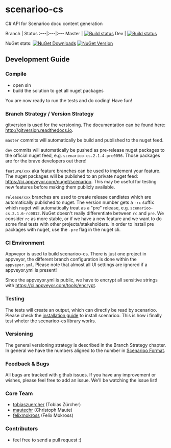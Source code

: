 scenarioo-cs
============

C# API for Scenarioo docu content generation

Branch | Status
:---|:---|:---
Master               | [![Build status](https://ci.appveyor.com/api/projects/status/wxm377bueg70428d?branch=release-screen-annotation&svg=true)](https://ci.appveyor.com/project/scenarioo-ci/scenarioo-cs)
Dev                  | [![Build status](https://ci.appveyor.com/api/projects/status/wxm377bueg70428d?branch=release-screen-annotation&svg=true)](https://ci.appveyor.com/project/scenarioo-ci/scenarioo-cs)

NuGet stats: [![NuGet Downloads](http://img.shields.io/nuget/dt/scenarioo-cs.svg)](https://www.nuget.org/packages/scenarioo-cs)
[![NuGet Version](http://img.shields.io/nuget/v/scenarioo-cs.svg)](https://www.nuget.org/packages/scenarioo-cs)

## Development Guide

### Compile
* open sln
* build the solution to get all nuget packages

You are now ready to run the tests and do coding! Have fun!

### Branch Strategy / Version Strategy
gitversion is used for the versioning. The documentation can be found here: http://gitversion.readthedocs.io.

`master` commits will automatically be build and published to the nuget feed.

`dev` commits will automatically be pushed as pre-release nuget packages to the official nuget feed, 
e.g. `scenarioo-cs.2.1.4-pre0056`. Those packages are for the brave developers out there!

`feature/xxx` aka feature branches can be used to implement your feature. The nuget packages will be published
to an private nuget feed: https://ci.appveyor.com/nuget/scenarioo. This may be useful for testing new features
before making them publicly available.

`release/xxx` branches are used to create release candiates which are automatically published to nuget. The
version number gets a `-rc` suffix which nuget will automatically treat as a "pre" release, e.g. 
`scenarioo-cs.2.1.6-rc0012`. NuGet doesn't really differentiate between `rc` and `pre`. We consider `rc` as more
stable, or if we have a new feature and we want to do some final tests with other projects/stakeholders. 
In order to install pre packages with nuget, use the `-pre` flag in the nuget cli.

### CI Environment
Appveyor is used to build scenarioo-cs. There is just one project in appveyor, the different branch configuration
is done within the `appveyor.yml`. Please note that almost all UI settings are ignored if a appveyor.yml is present!

Since the appveyor.yml is public, we have to encrypt all sensitive strings with https://ci.appveyor.com/tools/encrypt.

### Testing
The tests will create an output, which can directly be read by scenarioo. Please check the 
[installation guide](https://github.com/scenarioo/scenarioo/wiki/How%20to%20use%20Scenarioo) to install scenarioo. 
This is how i finally test wheter the scenarioo-cs library works.

### Versioning
The general versioning strategy is described in the Branch Strategy chapter. In general we have the numbers aligned to
the number in [Scenarioo Format](https://github.com/scenarioo/scenarioo-format).

### Feedback & Bugs
All bugs are tracked with github issues. If you have any improvement or wishes, please feel free to add an issue. We'll
be watching the issue list!

### Core Team
 - [tobiaszuercher](https://github.com/tobiaszuercher) (Tobias Zürcher)
 - [mautechr](https://github.com/mautechr) (Christoph Maute)
 - [felixmokross](https://github.com/felixmokross) (Felix Mokross)

### Contributors
 - feel free to send a pull request :)
